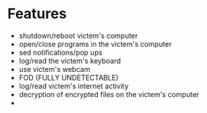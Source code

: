# Features

  - shutdown/reboot victem's computer
  - open/close programs in the victem's computer
  - sed notifications/pop ups
  - log/read the victem's keyboard
  - use victem's webcam
  - FOD (FULLY UNDETECTABLE)
  - log/read victem's internet activity
  - decryption of encrypted files on the victem's computer
  - 
  
  
